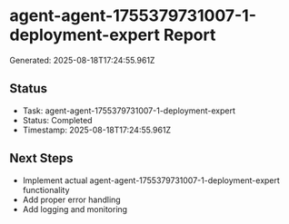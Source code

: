 # agent-agent-1755379731007-1-deployment-expert Report

Generated: 2025-08-18T17:24:55.961Z

## Status
- Task: agent-agent-1755379731007-1-deployment-expert
- Status: Completed
- Timestamp: 2025-08-18T17:24:55.961Z

## Next Steps
- Implement actual agent-agent-1755379731007-1-deployment-expert functionality
- Add proper error handling
- Add logging and monitoring
